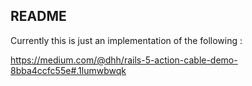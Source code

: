 ## README

Currently this is just an implementation of the following :

https://medium.com/@dhh/rails-5-action-cable-demo-8bba4ccfc55e#.1lumwbwqk
